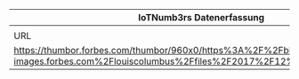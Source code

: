 |IoTNumb3rs Datenerfassung|||||||||||
| ---- | ---- | ---- | ---- | ---- | ---- | ---- | ---- | ---- | ---- | ---- |
||||||||||||
|URL|home_url|filename|device_class|device_count|market_class|market_volume|prognosis_year|publication_year|authorship_class|Dropbox folder|
|https://thumbor.forbes.com/thumbor/960x0/https%3A%2F%2Fblogs-images.forbes.com%2Flouiscolumbus%2Ffiles%2F2017%2F12%2FBainIoTForecast.jpg|https://www.forbes.com/sites/louiscolumbus/2017/12/10/2017-roundup-of-internet-of-things-forecasts/#771854f41480|file5_https3A2F2Fblogs-images.forbes.com2Flouiscolumbus2Ffiles2F20172F122FBainIoTForecast.jpg||||||||marielledemuth/20181120-0000|
